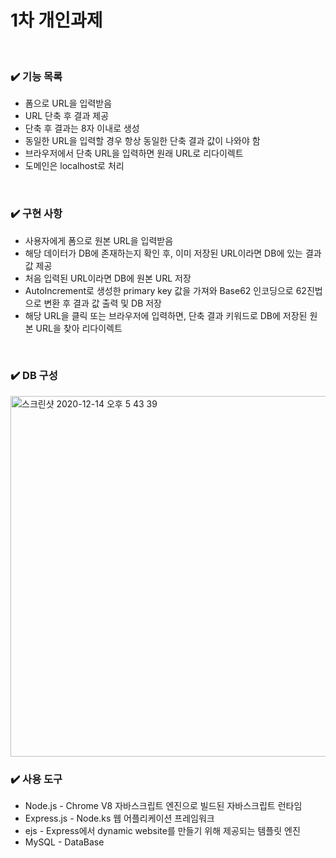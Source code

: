 # 1차 개인과제

<br>

### ✔️ 기능 목록

- 폼으로 URL을 입력받음
- URL 단축 후 결과 제공
- 단축 후 결과는 8자 이내로 생성
- 동일한 URL을 입력할 경우 항상 동일한 단축 결과 값이 나와야 함
- 브라우저에서 단축 URL을 입력하면 원래 URL로 리다이렉트
- 도메인은 localhost로 처리

<br>

### ✔️ 구현 사항

- 사용자에게 폼으로 원본 URL을 입력받음
- 해당 데이터가 DB에 존재하는지 확인 후, 이미 저장된 URL이라면 DB에 있는 결과 값 제공
- 처음 입력된 URL이라면 DB에 원본 URL 저장
- AutoIncrement로 생성한 primary key 값을 가져와 Base62 인코딩으로 62진법으로 변환 후 결과 값 출력 및 DB 저장
- 해당 URL을 클릭 또는 브라우저에 입력하면, 단축 결과 키워드로 DB에 저장된 원본 URL을 찾아 리다이렉트

<br>

### ✔️ DB 구성

<img width="577" alt="스크린샷 2020-12-14 오후 5 43 39" src="https://user-images.githubusercontent.com/37479631/102059217-eae40b80-3e33-11eb-8582-d9716f78a0c3.png">

<br>

### ✔️ 사용 도구

- Node.js - Chrome V8 자바스크립트 엔진으로 빌드된 자바스크립트 런타임
- Express.js - Node.ks 웹 어플리케이션 프레임워크
- ejs - Express에서 dynamic website를 만들기 위해 제공되는 템플릿 엔진
- MySQL - DataBase
